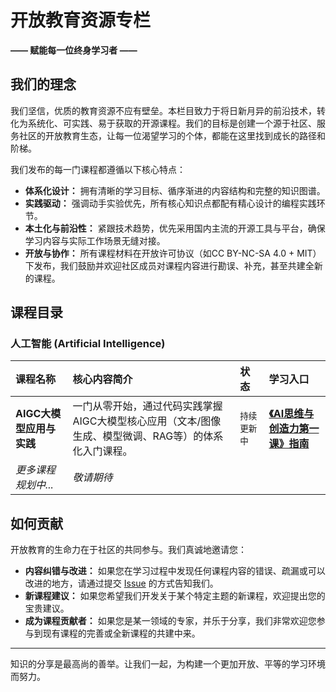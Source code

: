 # 开放教育资源专栏

**—— 赋能每一位终身学习者 ——**

## 我们的理念

我们坚信，优质的教育资源不应有壁垒。本栏目致力于将日新月异的前沿技术，转化为系统化、可实践、易于获取的开源课程。我们的目标是创建一个源于社区、服务社区的开放教育生态，让每一位渴望学习的个体，都能在这里找到成长的路径和阶梯。

我们发布的每一门课程都遵循以下核心特点：

* **体系化设计：** 拥有清晰的学习目标、循序渐进的内容结构和完整的知识图谱。
* **实践驱动：** 强调动手实验优先，所有核心知识点都配有精心设计的编程实践环节。
* **本土化与前沿性：** 紧跟技术趋势，优先采用国内主流的开源工具与平台，确保学习内容与实际工作场景无缝对接。
* **开放与协作：** 所有课程材料在开放许可协议（如CC BY-NC-SA 4.0 + MIT）下发布，我们鼓励并欢迎社区成员对课程内容进行勘误、补充，甚至共建全新的课程。

## 课程目录

### 人工智能 (Artificial Intelligence)

| 课程名称 | 核心内容简介 | 状态 | 学习入口 |
| :--- | :--- | :--- | :--- |
| **AIGC大模型应用与实践** | 一门从零开始，通过代码实践掌握AIGC大模型核心应用（文本/图像生成、模型微调、RAG等）的体系化入门课程。 | `持续更新中` | [**《AI思维与创造力第一课》指南**](./open-source-courses/人工智能/AI思维与创造力第一课/README.md) |
| *更多课程规划中...* | *敬请期待* | | |

## 如何贡献

开放教育的生命力在于社区的共同参与。我们真诚地邀请您：

* **内容纠错与改进：** 如果您在学习过程中发现任何课程内容的错误、疏漏或可以改进的地方，请通过提交 [Issue](<在此处插入Issue链接>) 的方式告知我们。
* **新课程建议：** 如果您希望我们开发关于某个特定主题的新课程，欢迎提出您的宝贵建议。
* **成为课程贡献者：** 如果您是某一领域的专家，并乐于分享，我们非常欢迎您参与到现有课程的完善或全新课程的共建中来。

---

知识的分享是最高尚的善举。让我们一起，为构建一个更加开放、平等的学习环境而努力。
